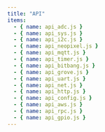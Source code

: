 ```yaml
---
title: "API"
items:
  - { name: api_adc.js }
  - { name: api_sys.js }
  - { name: api_i2c.js }
  - { name: api_neopixel.js }
  - { name: api_mqtt.js }
  - { name: api_timer.js }
  - { name: api_bitbang.js }
  - { name: api_grove.js }
  - { name: api_uart.js }
  - { name: api_net.js }
  - { name: api_http.js }
  - { name: api_config.js }
  - { name: api_aws.js }
  - { name: api_rpc.js }
  - { name: api_gpio.js }
---
```

